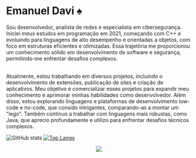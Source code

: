 # Emanuel Davi ♠

Sou desenvolvedor, analista de redes e especialista em cibersegurança. Iniciei meus estudos em programação em 2021, começando com C++ e evoluindo para linguagens de alto desempenho e
orientadas a objetos, com foco em estruturas eficientes e otimizadas. Essa trajetória me proporcionou um conhecimento sólido em desenvolvimento de software e segurança, permitindo-me
enfrentar desafios complexos.<br><br>

Atualmente, estou trabalhando em diversos projetos, incluindo o desenvolvimento de extensões, publicação de sites e criação de aplicativos. Meu objetivo é comercializar esses projetos para
expandir meu conhecimento e aprimorar minhas habilidades como desenvolvedor. Além disso, estou explorando linguagens e plataformas de desenvolvimento low-code e no-code, que consido
intrigantes, comparando-as a montar um "lego". Também continuo a trabalhar com linguagens mais robustas, como Java, que aprecio profundamente e utilizo para enfrentar desafios técnicos
complexos.

![GitHub stats](https://github-readme-stats.vercel.app/api?username=emanuel672\&rank_icon=github&theme=merko)
[![Top Langs](https://github-readme-stats.vercel.app/api/top-langs/?username=emanuel672&layout=donut)](https://github.com/emanuel672/github-readme-stats)

<p align="center">
  <a href="https://skillicons.dev">
    <img src="https://skillicons.dev/icons?i=ae,au,ai,ps,pr,autocad,aws,azure,c,cpp,css,html,js,php,wordpress,py,vscode,discord,dynamodb,eclipse,gcp,github,gmail,linkedin,linux,mysql," />
  </a>
</p>
